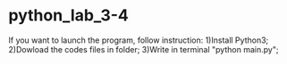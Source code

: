 # python_lab_3-4
If you want to launch the program, follow instruction: 1)Install Python3; 2)Dowload the codes files in folder; 3)Write in terminal "python main.py";